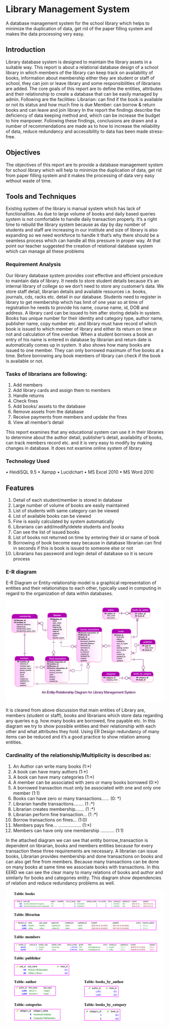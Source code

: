 # Library Management System

A database management system for the school library which helps to minimize the duplication of data, get rid of the paper filling system and makes the data processing very easy.

## Introduction
Library database system is designed to maintain the library assets in a suitable way. This report is about a relational database design of a school library in which members of the library can  keep track on availability of books, information about membership either they are student or staff of school, they can join or leave library and some responsibilities of librarians are added.
The core goals of this report are to define the entities, attributes and their relationship to create a database that can be easily managed by admin. Following are the facilities:
Librarian: can find if the book is available or not its status and how much fine is due
Member: can borrow & return books and can leave and join library
In the report the findings describe the deficiency of data keeping method and, which can be increase the budget to hire manpower. Following these findings, conclusions are drawn and a number of recommendations are made as to how to increase the reliability of data, reduce redundancy and accessibility to data has been made stress-free.

## Objectives
The objectives of this report are to provide a database management system for school library which will help to minimize the duplication of data, get rid from paper filling system and it makes the processing of data very easy without waste of time.

## Tools and Techniques
Existing system of the library is manual system which has lack of functionalities. As due to large volume of books and daily based queries system is not comfortable to handle daily transaction properly.
It’s a right time to rebuild the library system because as day by day number of students and staff are increasing in our institute and size of library is also expanding so we need workforce to handle it that’s why there should be a seamless process which can handle all this pressure in proper way. At that point our teacher suggested the creation of relational database system which can manage all these problems
### Requirement Analysis
Our library database system provides cost effective and efficient procedure to maintain data of library. It needs to store student details because it’s an internal library of college so we don’t need to store any customer’s data. We store staff detail, librarian details and available resources i.e. books, journals, cds, racks etc. detail in our database.
Students need to register in library to get membership which has limit of one year so at time of registration he needs to provide his name, course name, id, DOB and address. A library card can be issued to him after storing details in system. 
Books has unique number for their identity and category type, author name,  publisher name, copy number etc. and library must have record of which book is issued to which member of library and either its return on time or not and calculation of fine overdue.
When a student borrows a book an entry of his name is entered in database by librarian and return date is automatically comes up in system. It also shows how many books are issued to one member. They can only borrowed maximum of five books at a time. Before borrowing any book members of library can check if the book is available or not.
### Tasks of librarians are following:
1. Add members
2. Add library cards and assign them to members
3. Handle returns
4. Check fines
5. Add books/ assets to the database
6. Remove assets from the database
7. Receive payments from members and update the fines
8. View all member’s detail

This report examines that any educational system can use it in their libraries to determine about the author detail, publisher’s detail, availability of books, can track members record etc. and it is very easy to modify by making changes in database. It does not examine online system of library

### Technology Used
•	HeidiSQL 9.5
•	Xampp
•	Lucidchart
•	MS Excel 2010
•	MS Word 2010

## Features 
1. Detail of each student/member is stored in database
2. Large number of volume of books are easily maintained 
3. List of students with same category can be viewed 
4. List of available books can be viewed
5. Fine is easily calculated by system automatically
6. Librarians can add/modify/delete students and books 
7. Can see the list of issued books
8. List of books not returned on time by entering their id or name of book 
9. Borrowing of book become easy because in database librarian can find in seconds if this is book is issued to someone else or not
10. Librarians has password and login detail of database so it is secure process

### E-R diagram
E-R Diagram or Entity-relationship model is a graphical representation of entities and their relationships to each other, typically used in computing in regard to the organization of data within databases.

![plot](https://github.com/nafisa-samia/Library-Management-System/blob/main/FINAL%20ER.jpg)

It is cleared from above discussion that main entities of Library are, members (student or staff), books and librarians which store data regarding any queries e.g. how many books are borrowed, fine payable etc. In this diagram we try to show possible entities and their relationship with each other and what attributes they hold. Using ER Design redundancy of many items can be reduced and it’s a good practice to show relation among entities.
 
### Cardinality of the relationship/Multiplicity is described as:
1. An Author can write many books (1:*)
2. A book can have many authors (1:*)
3. A book can have many categories (1:*)
4. A member can be associated with zero or many books borrowed (0:*)
5. A borrowed transaction must only be associated with one and only one member (1:1)
6. Books can have zero or many transactions…… (0: *)
7. Librarian handle transactions…….. (1 :*)
8. Librarian creates membership……. (1 :*)
9. Librarian perform fine transaction… (1 :*)
10. Borrow transactions on fines… (1:0)
11. Members pays fine… ……………… (1:*)
12. Members can have only one membership ……….. (1:1) 
          

In the attached diagram we can see that entity borrow_transaction is dependent on librarian, books and members entities because for every transaction these three requirements are necessary. A librarian can issue books, Librarian provides membership and done transactions on books and can also get fine from members. Because many transactions can be done on many books at same time we associate books with transactions. In this EERD we can see the clear many to many relations of books and author and similarly for books and categories entity. This diagram show dependencies of relation and reduce redundancy problems as well.


![plot](https://github.com/nafisa-samia/Library-Management-System/blob/main/Table.PNG)



